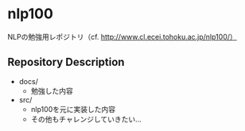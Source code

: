 # nlp100
NLPの勉強用レポジトリ（cf. http://www.cl.ecei.tohoku.ac.jp/nlp100/）


## Repository Description
* docs/
    + 勉強した内容
* src/
    + nlp100を元に実装した内容
    + その他もチャレンジしていきたい...
